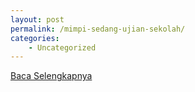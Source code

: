 ```yaml
---
layout: post
permalink: /mimpi-sedang-ujian-sekolah/
categories:
    - Uncategorized
---
```


[Baca Selengkapnya](/02)